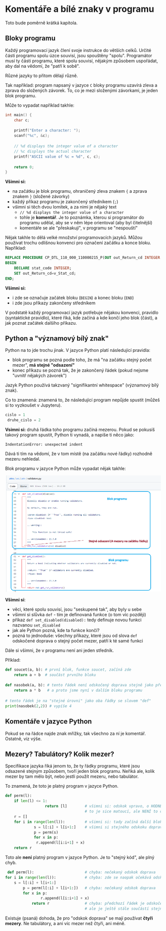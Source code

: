 # Komentáře a bílé znaky v programu


Toto bude poměrně krátká kapitola.

## Bloky programu

Každý programovací jazyk člení svoje instrukce do větších celků.
Určité části programu spolu úzce souvisí, jsou spouštěny "spolu".
Programátor musí ty části programu, které spolu souvisí, nějakým způsobem
uspořádat, aby dal na vědomí, že "patří k sobě".

Různé jazyky to přitom dělají různě. 

Tak například: program napsaný v jazyce `C` bloky programu uzavírá zleva a zprava
do složených závorek. To, co je mezi složenými závorkami, je jeden blok programu.

Může to vypadat například takhle:

```c
int main() {  
    char c;
    
    printf("Enter a character: ");
    scanf("%c", &c);  
    
    // %d displays the integer value of a character
    // %c displays the actual character
    printf("ASCII value of %c = %d", c, c);
    
    return 0;
}
```

**Všimni si:**

- na začátku je blok programu, ohraničený zleva znakem `{` a zprava znakem `}` (složené závorky)
- každý příkaz programu je zakončený středníkem (`;`)
- všimni si těch dvou lomítek, a za nimi je nějaký text
  -  `// %d displays the integer value of a character`
  -  tohle je **komentář**. Je to poznámka, kterou si programátor do programu udělal, 
     aby se v něm lépe orientoval (aby byl čitelnější)
  - komentáře se ale "přeskakují", v programu se "nespouští"

Nějak takhle to dělá velké množství programovacích jazyků. Můžou používat trochu odlišnou 
konvenci pro označení začátku a konce bloku. Například:

```sql
REPLACE PROCEDURE CP_DTL_110_000_110000215_P(OUT out_Return_cd INTEGER )
BEGIN 
    DECLARE stat_code INTEGER;
    SET out_Return_cd=v_Stat_cd; 
END;
```

**Všimni si:**

- i zde se označuje začátek bloku (`BEGIN`) a konec bloku (`END`)
- i zde jsou příkazy zakončeny středníkem

V podstatě každý programovací jazyk potřebuje nějakou konvenci, pravidlo (syntaktické pravidlo),
které říká, kde začíná a kde končí jeho blok (část), a jak poznat začátek dalšího příkazu.

## Python a "významový bílý znak"

Python na to jde trochu jinak. V jazyce Python platí následující pravidla:

- blok programu se pozná podle toho, že má "na začátku stejný počet mezer", **má stejné "odsazení"**
- konec příkazu se pozná tak, že je zakončený řádek (pokud nejsme "uvnitř nějakých závorek")

Jazyk Python používá takzvaný "signifikantní whitespace" (významový bílý znak).

Co to znamená: znamená to, že následující program nepůjde spustit (můžeš si to vyzkoušet v Jupyteru).

```python
cislo = 1
 druhe_cislo = 2
```

**Vsimni si:** druhá řádka toho programu začíná mezerou. Pokud se pokusíš takový program spustit, Python ti vynadá,
a napíše ti něco jako:

```
IndentationError: unexpected indent
```

Dává ti tím na vědomí, že v tom místě (na začátku nové řádky) rozhodně mezeru nehledal.

Blok programu v jazyce Python může vypadat nějak takhle:

![Blok programu](./imgs/01-block.png)

**Všimni si**:

- věci, které spolu souvisí, jsou "seskupené tak", aby byly u sebe
- všimni si slůvka `def` - tím je definovaná funkce (o tom víc později)
- příkaz `def set_disabled(disabled):` tedy definuje novou funkci nazvanou `set_disabled`
- jak ale Python pozná, kde ta funkce končí?
- pozná to jednoduše: všechny příkazy, které jsou od slova `def` odskočené doprava o stejný počet mezer, patří k té samé funkci

Dále si všimni, že v programu není ani jeden středník.

Příklad:

```python
def soucet(a, b): # první blok, funkce soucet, začíná zde
    return a + b  # součást prvního bloku

def nasobek(a, b): # tento řádek není odskočený doprava stejně jako předchozí blok
    return a * b   # a proto jsme nyní v dalším bloku programu

# tento řádek je na "stejné úrovni" jako oba řádky se slovem "def"
print(nasobek(2,2)) # vypíše 4
```

## Komentáře v jazyce Python

Pokud se na řádce najde znak mřížky, tak všechno za ní je komentář.
Ostatně, viz výše.

## Mezery? Tabulátory? Kolik mezer?

Specifikace jazyka říká jenom to, že ty řádky programu, které jsou odsazené stejným způsobem,
tvoří jeden blok programu. Neříká ale, kolik mezer by tam mělo být, nebo jestli použít mezeru, nebo tabulátor.

To znamená, že toto je platný program v jazyce Python.

```python
def perm(l):
    if len(l) <= 1:
                  return [l]        # všimni si: odskok vpravo, o HODNĚ znaků
                                    # to je sice matoucí, ale NENÍ to chyba
    r = []
    for i in range(len(l)):         # všimni si: tady začíná další blok
             s = l[:i] + l[i+1:]    # všimni si stejného odskoku doprava
             p = perm(s)
             for x in p:
              r.append(l[i:i+1] + x)
    return r
```

Toto ale **není** platný program v jazyce Python. Je to "stejný kód", ale plný chyb.

```python
 def perm(l):                       # chyba: nečekaný odskok doprava
for i in range(len(l)):             # chyba: zde se naopak očekává odskok, ale není to
    s = l[:i] + l[i+1:]
        p = perm(l[:i] + l[i+1:])   # chyba: nečekaný odskok doprava
        for x in p:
                r.append(l[i:i+1] + x)
            return r                # chyba: předchozí řádek je odskočený doprava o více znaků
                                    # ale je ještě stále součástí stejného bloku
```

Existuje (psaná) dohoda, že pro "odskok doprava" se mají používat **čtyři mezery**.
Ne tabulátory, a ani víc mezer než čtyři, ani méně.